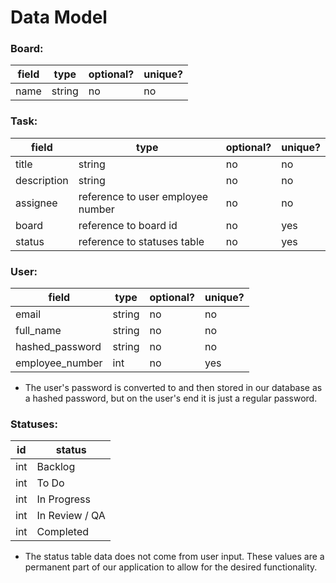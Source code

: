 # Data Model

### Board:

| field | type   | optional? | unique? |
| ----- | ------ | --------- | ------- |
| name  | string | no        | no      |

### Task:

| field       | type                              | optional? | unique? |
| ----------- | --------------------------------- | --------- | ------- |
| title       | string                            | no        | no      |
| description | string                            | no        | no      |
| assignee    | reference to user employee number | no        | no      |
| board       | reference to board id             | no        | yes     |
| status      | reference to statuses table       | no        | yes     |

### User:

| field           | type   | optional? | unique? |
| --------------- | ------ | --------- | ------- |
| email           | string | no        | no      |
| full_name       | string | no        | no      |
| hashed_password | string | no        | no      |
| employee_number | int    | no        | yes     |

- The user's password is converted to and then stored in our database as a hashed password, but on the user's end it is just a regular password.

### Statuses:

| id  | status         |
| --- | -------------- |
| int | Backlog        |
| int | To Do          |
| int | In Progress    |
| int | In Review / QA |
| int | Completed      |

- The status table data does not come from user input. These values are a permanent part of our application to allow for the desired functionality.
